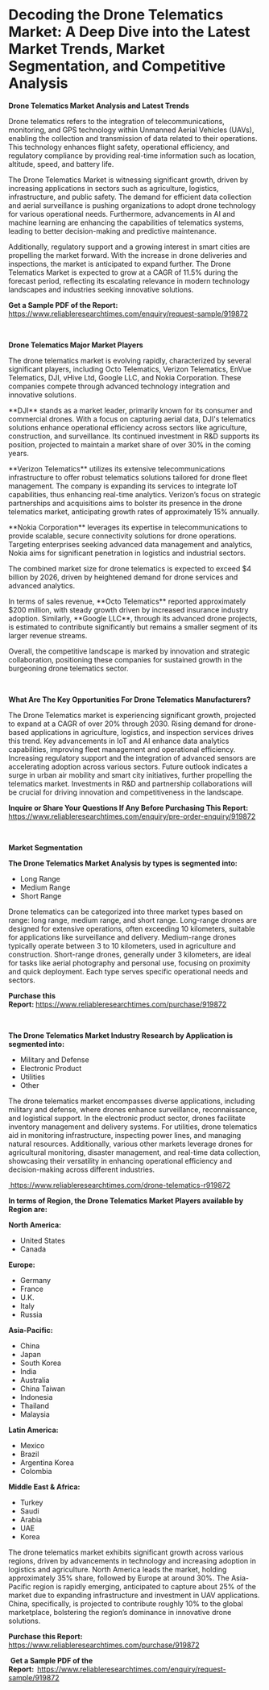 <p><h1>Decoding the Drone Telematics Market: A Deep Dive into the Latest Market Trends, Market Segmentation, and Competitive Analysis</h1></p><p><strong>Drone Telematics Market Analysis and Latest Trends</strong></p>
<p><p>Drone telematics refers to the integration of telecommunications, monitoring, and GPS technology within Unmanned Aerial Vehicles (UAVs), enabling the collection and transmission of data related to their operations. This technology enhances flight safety, operational efficiency, and regulatory compliance by providing real-time information such as location, altitude, speed, and battery life.</p><p>The Drone Telematics Market is witnessing significant growth, driven by increasing applications in sectors such as agriculture, logistics, infrastructure, and public safety. The demand for efficient data collection and aerial surveillance is pushing organizations to adopt drone technology for various operational needs. Furthermore, advancements in AI and machine learning are enhancing the capabilities of telematics systems, leading to better decision-making and predictive maintenance.</p><p>Additionally, regulatory support and a growing interest in smart cities are propelling the market forward. With the increase in drone deliveries and inspections, the market is anticipated to expand further. The Drone Telematics Market is expected to grow at a CAGR of 11.5% during the forecast period, reflecting its escalating relevance in modern technology landscapes and industries seeking innovative solutions.</p></p>
<p><strong>Get a Sample PDF of the Report:&nbsp;</strong> <a href="https://www.reliableresearchtimes.com/enquiry/request-sample/919872?utm_campaign=3045&utm_medium=2&utm_source=Github&utm_content=ia&utm_term=18042025&utm_id=drone-telematics">https://www.reliableresearchtimes.com/enquiry/request-sample/919872</a></p>
<p>&nbsp;</p>
<p><strong>Drone Telematics Major Market Players</strong></p>
<p><p>The drone telematics market is evolving rapidly, characterized by several significant players, including Octo Telematics, Verizon Telematics, EnVue Telematics, DJI, vHive Ltd, Google LLC, and Nokia Corporation. These companies compete through advanced technology integration and innovative solutions.</p><p>**DJI** stands as a market leader, primarily known for its consumer and commercial drones. With a focus on capturing aerial data, DJI's telematics solutions enhance operational efficiency across sectors like agriculture, construction, and surveillance. Its continued investment in R&D supports its position, projected to maintain a market share of over 30% in the coming years.</p><p>**Verizon Telematics** utilizes its extensive telecommunications infrastructure to offer robust telematics solutions tailored for drone fleet management. The company is expanding its services to integrate IoT capabilities, thus enhancing real-time analytics. Verizon’s focus on strategic partnerships and acquisitions aims to bolster its presence in the drone telematics market, anticipating growth rates of approximately 15% annually.</p><p>**Nokia Corporation** leverages its expertise in telecommunications to provide scalable, secure connectivity solutions for drone operations. Targeting enterprises seeking advanced data management and analytics, Nokia aims for significant penetration in logistics and industrial sectors.</p><p>The combined market size for drone telematics is expected to exceed $4 billion by 2026, driven by heightened demand for drone services and advanced analytics. </p><p>In terms of sales revenue, **Octo Telematics** reported approximately $200 million, with steady growth driven by increased insurance industry adoption. Similarly, **Google LLC**, through its advanced drone projects, is estimated to contribute significantly but remains a smaller segment of its larger revenue streams.</p><p>Overall, the competitive landscape is marked by innovation and strategic collaboration, positioning these companies for sustained growth in the burgeoning drone telematics sector.</p></p>
<p>&nbsp;</p>
<p><strong>What Are The Key Opportunities For Drone Telematics Manufacturers?</strong></p>
<p><p>The Drone Telematics market is experiencing significant growth, projected to expand at a CAGR of over 20% through 2030. Rising demand for drone-based applications in agriculture, logistics, and inspection services drives this trend. Key advancements in IoT and AI enhance data analytics capabilities, improving fleet management and operational efficiency. Increasing regulatory support and the integration of advanced sensors are accelerating adoption across various sectors. Future outlook indicates a surge in urban air mobility and smart city initiatives, further propelling the telematics market. Investments in R&D and partnership collaborations will be crucial for driving innovation and competitiveness in the landscape.</p></p>
<p><strong>Inquire or Share Your Questions If Any Before Purchasing This Report:</strong> <a href="https://www.reliableresearchtimes.com/enquiry/pre-order-enquiry/919872?utm_campaign=3045&utm_medium=2&utm_source=Github&utm_content=ia&utm_term=18042025&utm_id=drone-telematics">https://www.reliableresearchtimes.com/enquiry/pre-order-enquiry/919872</a></p>
<p>&nbsp;</p>
<p><strong>Market Segmentation</strong></p>
<p><strong>The Drone Telematics Market Analysis by types is segmented into:</strong></p>
<p><ul><li>Long Range</li><li>Medium Range</li><li>Short Range</li></ul></p>
<p><p>Drone telematics can be categorized into three market types based on range: long range, medium range, and short range. Long-range drones are designed for extensive operations, often exceeding 10 kilometers, suitable for applications like surveillance and delivery. Medium-range drones typically operate between 3 to 10 kilometers, used in agriculture and construction. Short-range drones, generally under 3 kilometers, are ideal for tasks like aerial photography and personal use, focusing on proximity and quick deployment. Each type serves specific operational needs and sectors.</p></p>
<p><strong>Purchase this Report:&nbsp;</strong><a href="https://www.reliableresearchtimes.com/purchase/919872?utm_campaign=3045&utm_medium=2&utm_source=Github&utm_content=ia&utm_term=18042025&utm_id=drone-telematics">https://www.reliableresearchtimes.com/purchase/919872</a></p>
<p>&nbsp;</p>
<p><strong>The Drone Telematics Market Industry Research by Application is segmented into:</strong></p>
<p><ul><li>Military and Defense</li><li>Electronic Product</li><li>Utilities</li><li>Other</li></ul></p>
<p><p>The drone telematics market encompasses diverse applications, including military and defense, where drones enhance surveillance, reconnaissance, and logistical support. In the electronic product sector, drones facilitate inventory management and delivery systems. For utilities, drone telematics aid in monitoring infrastructure, inspecting power lines, and managing natural resources. Additionally, various other markets leverage drones for agricultural monitoring, disaster management, and real-time data collection, showcasing their versatility in enhancing operational efficiency and decision-making across different industries.</p></p>
<p><a href="https://www.reliableresearchtimes.com/drone-telematics-r919872?utm_campaign=3045&utm_medium=2&utm_source=Github&utm_content=ia&utm_term=18042025&utm_id=drone-telematics">&nbsp;https://www.reliableresearchtimes.com/drone-telematics-r919872</a></p>
<p><strong>In terms of Region, the Drone Telematics Market Players available by Region are:</strong></p>
<p>
    <p> <strong> North America: </strong>
        <ul>
            <li>United States</li>
            <li>Canada</li>
        </ul>
        </p> 
    <p> <strong> Europe: </strong>
        <ul>
            <li>Germany</li>
            <li>France</li>
            <li>U.K.</li>
            <li>Italy</li>
            <li>Russia</li>
        </ul>
        </p> 
    <p> <strong> Asia-Pacific: </strong>
        <ul>
            <li>China</li>
            <li>Japan</li>
            <li>South Korea</li>
            <li>India</li>
            <li>Australia</li>
            <li>China Taiwan</li>
            <li>Indonesia</li>
            <li>Thailand</li>
            <li>Malaysia</li>
        </ul>
        </p> 
    <p> <strong> Latin America: </strong>
        <ul>
            <li>Mexico</li>
            <li>Brazil</li>
            <li>Argentina Korea</li>
            <li>Colombia</li>
        </ul>
        </p> 
    <p> <strong> Middle East & Africa: </strong>
        <ul>
            <li>Turkey</li>
            <li>Saudi</li>
            <li>Arabia</li>
            <li>UAE</li>
            <li>Korea</li>
        </ul>
    </p>
    </p>
<p><p>The drone telematics market exhibits significant growth across various regions, driven by advancements in technology and increasing adoption in logistics and agriculture. North America leads the market, holding approximately 35% share, followed by Europe at around 30%. The Asia-Pacific region is rapidly emerging, anticipated to capture about 25% of the market due to expanding infrastructure and investment in UAV applications. China, specifically, is projected to contribute roughly 10% to the global marketplace, bolstering the region’s dominance in innovative drone solutions.</p></p>
<p><strong>Purchase this Report: </strong><a href="https://www.reliableresearchtimes.com/purchase/919872?utm_campaign=3045&utm_medium=2&utm_source=Github&utm_content=ia&utm_term=18042025&utm_id=drone-telematics">https://www.reliableresearchtimes.com/purchase/919872</a></p>
<p>&nbsp;<strong>Get a Sample PDF of the Report:&nbsp;&nbsp;</strong><a href="https://www.reliableresearchtimes.com/enquiry/request-sample/919872?utm_campaign=3045&utm_medium=2&utm_source=Github&utm_content=ia&utm_term=18042025&utm_id=drone-telematics">https://www.reliableresearchtimes.com/enquiry/request-sample/919872</a></p>
<p><strong></strong></p>
<p><p></p><p></p><p></p></p>